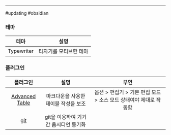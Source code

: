 
---

#updating #obsidian 

### 테마

|    테마    |          설명          |
|:----------:|:----------------------:|
| Typewriter | 타자기를 모티브한 테마 |

### 플러그인

|                                 플러그인                                 |                  설명                  |                               부연                                |
|:------------------------------------------------------------------------:|:--------------------------------------:|:-----------------------------------------------------------------:|
| [Advanced Table](https://github.com/tgrosinger/advanced-tables-obsidian) |  마크다운을 사용한 테이블 작성을 보조  | 옵션 > 편집기 > 기본 편집 모드 > 소스 모드 상태여야 제대로 작동함 |
|             [git](https://github.com/denolehov/obsidian-git)             | git을 이용하여 기기 간 옵시디언 동기화 |                                                                   |
